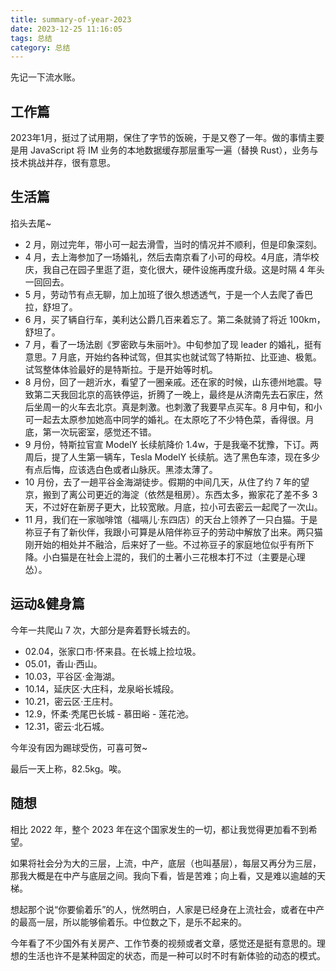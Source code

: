 ```yaml
---
title: summary-of-year-2023
date: 2023-12-25 11:16:05
tags: 总结
category: 总结
---
```


先记一下流水账。

## 工作篇

2023年1月，挺过了试用期，保住了字节的饭碗，于是又卷了一年。做的事情主要是用 JavaScript 将 IM 业务的本地数据缓存那层重写一遍（替换 Rust），业务与技术挑战并存，很有意思。

## 生活篇

掐头去尾~

- 2 月，刚过完年，带小可一起去滑雪，当时的情况并不顺利，但是印象深刻。
- 4 月，去上海参加了一场婚礼，然后去南京看了小可的母校。4月底，清华校庆，我自己在园子里逛了逛，变化很大，硬件设施再度升级。这是时隔 4 年头一回回去。
- 5 月，劳动节有点无聊，加上加班了很久想透透气，于是一个人去爬了香巴拉，舒坦了。
- 6 月，买了辆自行车，美利达公爵几百来着忘了。第二条就骑了将近 100km，舒坦了。
- 7 月，看了一场法剧《罗密欧与朱丽叶》。中旬参加了现 leader 的婚礼，挺有意思。7 月底，开始约各种试驾，但其实也就试驾了特斯拉、比亚迪、极氪。试驾整体体验最好的是特斯拉。于是开始等时机。
- 8 月份，回了一趟沂水，看望了一圈亲戚。还在家的时候，山东德州地震。导致第二天我回北京的高铁停运，折腾了一晚上，最终是从济南先去石家庄，然后坐周一的火车去北京。真是刺激。也刺激了我要早点买车。8 月中旬，和小可一起去太原参加她高中同学的婚礼。在太原吃了不少特色菜，香得很。月底，第一次玩密室，感觉还不错。
- 9 月份，特斯拉官宣 ModelY 长续航降价 1.4w，于是我毫不犹豫，下订。两周后，提了人生第一辆车，Tesla ModelY 长续航。选了黑色车漆，现在多少有点后悔，应该选白色或者山脉灰。黑漆太薄了。
- 10 月份，去了一趟平谷金海湖徒步。假期的中间几天，从住了约 7 年的望京，搬到了离公司更近的海淀（依然是租房）。东西太多，搬家花了差不多 3 天，不过好在新房子更大，比较宽敞。月底，拉小可去密云一起爬了一次山。
- 11 月，我们在一家咖啡馆（福嗝儿·东四店）的天台上领养了一只白猫。于是祢豆子有了新伙伴，我跟小可算是从陪伴祢豆子的劳动中解放了出来。两只猫刚开始的相处并不融洽，后来好了一些。不过祢豆子的家庭地位似乎有所下降。小白猫是在社会上混的，我们的土著小三花根本打不过（主要是心理怂）。

## 运动&健身篇

今年一共爬山 7 次，大部分是奔着野长城去的。

- 02.04，张家口市·怀来县。在长城上捡垃圾。
- 05.01，香山·西山。
- 10.03，平谷区·金海湖。
- 10.14，延庆区·大庄科，龙泉峪长城段。
- 10.21，密云区·王庄村。
- 12.9，怀柔·秃尾巴长城 - 慕田峪 - 莲花池。
- 12.31，密云·北石城。

今年没有因为踢球受伤，可喜可贺~

最后一天上称，82.5kg。唉。

## 随想

相比 2022 年，整个 2023 年在这个国家发生的一切，都让我觉得更加看不到希望。

如果将社会分为大的三层，上流，中产，底层（也叫基层），每层又再分为三层，那我大概是在中产与底层之间。我向下看，皆是苦难；向上看，又是难以逾越的天梯。

想起那个说“你要偷着乐”的人，恍然明白，人家是已经身在上流社会，或者在中产的最高一层，所以能够偷着乐。中位数之下，是乐不起来的。

今年看了不少国外有关房产、工作节奏的视频或者文章，感觉还是挺有意思的。理想的生活也许不是某种固定的状态，而是一种可以时不时有新体验的动态的模式。